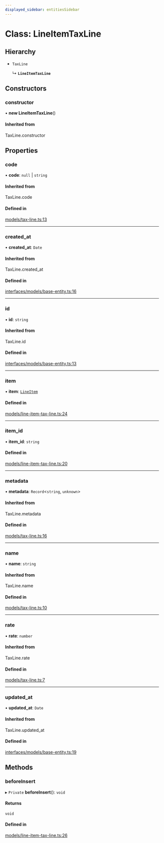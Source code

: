 ```yaml
---
displayed_sidebar: entitiesSidebar
---
```


# Class: LineItemTaxLine

## Hierarchy

- `TaxLine`

  ↳ **`LineItemTaxLine`**

## Constructors

### constructor

• **new LineItemTaxLine**()

#### Inherited from

TaxLine.constructor

## Properties

### code

• **code**: ``null`` \| `string`

#### Inherited from

TaxLine.code

#### Defined in

[models/tax-line.ts:13](https://github.com/cloudnepal/medusa/blob/546577a8/packages/medusa/src/models/tax-line.ts#L13)

___

### created\_at

• **created\_at**: `Date`

#### Inherited from

TaxLine.created\_at

#### Defined in

[interfaces/models/base-entity.ts:16](https://github.com/cloudnepal/medusa/blob/546577a8/packages/medusa/src/interfaces/models/base-entity.ts#L16)

___

### id

• **id**: `string`

#### Inherited from

TaxLine.id

#### Defined in

[interfaces/models/base-entity.ts:13](https://github.com/cloudnepal/medusa/blob/546577a8/packages/medusa/src/interfaces/models/base-entity.ts#L13)

___

### item

• **item**: [`LineItem`](LineItem.md)

#### Defined in

[models/line-item-tax-line.ts:24](https://github.com/cloudnepal/medusa/blob/546577a8/packages/medusa/src/models/line-item-tax-line.ts#L24)

___

### item\_id

• **item\_id**: `string`

#### Defined in

[models/line-item-tax-line.ts:20](https://github.com/cloudnepal/medusa/blob/546577a8/packages/medusa/src/models/line-item-tax-line.ts#L20)

___

### metadata

• **metadata**: `Record`<`string`, `unknown`\>

#### Inherited from

TaxLine.metadata

#### Defined in

[models/tax-line.ts:16](https://github.com/cloudnepal/medusa/blob/546577a8/packages/medusa/src/models/tax-line.ts#L16)

___

### name

• **name**: `string`

#### Inherited from

TaxLine.name

#### Defined in

[models/tax-line.ts:10](https://github.com/cloudnepal/medusa/blob/546577a8/packages/medusa/src/models/tax-line.ts#L10)

___

### rate

• **rate**: `number`

#### Inherited from

TaxLine.rate

#### Defined in

[models/tax-line.ts:7](https://github.com/cloudnepal/medusa/blob/546577a8/packages/medusa/src/models/tax-line.ts#L7)

___

### updated\_at

• **updated\_at**: `Date`

#### Inherited from

TaxLine.updated\_at

#### Defined in

[interfaces/models/base-entity.ts:19](https://github.com/cloudnepal/medusa/blob/546577a8/packages/medusa/src/interfaces/models/base-entity.ts#L19)

## Methods

### beforeInsert

▸ `Private` **beforeInsert**(): `void`

#### Returns

`void`

#### Defined in

[models/line-item-tax-line.ts:26](https://github.com/cloudnepal/medusa/blob/546577a8/packages/medusa/src/models/line-item-tax-line.ts#L26)
